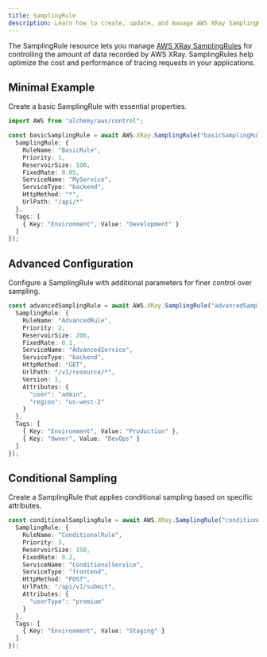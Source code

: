 ```yaml
---
title: SamplingRule
description: Learn how to create, update, and manage AWS XRay SamplingRules using Alchemy Cloud Control.
---
```


The SamplingRule resource lets you manage [AWS XRay SamplingRules](https://docs.aws.amazon.com/xray/latest/userguide/) for controlling the amount of data recorded by AWS XRay. SamplingRules help optimize the cost and performance of tracing requests in your applications.

## Minimal Example

Create a basic SamplingRule with essential properties.

```ts
import AWS from "alchemy/aws/control";

const basicSamplingRule = await AWS.XRay.SamplingRule("basicSamplingRule", {
  SamplingRule: {
    RuleName: "BasicRule",
    Priority: 1,
    ReservoirSize: 100,
    FixedRate: 0.05,
    ServiceName: "MyService",
    ServiceType: "backend",
    HttpMethod: "*",
    UrlPath: "/api/*"
  },
  Tags: [
    { Key: "Environment", Value: "Development" }
  ]
});
```

## Advanced Configuration

Configure a SamplingRule with additional parameters for finer control over sampling.

```ts
const advancedSamplingRule = await AWS.XRay.SamplingRule("advancedSamplingRule", {
  SamplingRule: {
    RuleName: "AdvancedRule",
    Priority: 2,
    ReservoirSize: 200,
    FixedRate: 0.1,
    ServiceName: "AdvancedService",
    ServiceType: "backend",
    HttpMethod: "GET",
    UrlPath: "/v1/resource/*",
    Version: 1,
    Attributes: {
      "user": "admin",
      "region": "us-west-2"
    }
  },
  Tags: [
    { Key: "Environment", Value: "Production" },
    { Key: "Owner", Value: "DevOps" }
  ]
});
```

## Conditional Sampling

Create a SamplingRule that applies conditional sampling based on specific attributes.

```ts
const conditionalSamplingRule = await AWS.XRay.SamplingRule("conditionalSamplingRule", {
  SamplingRule: {
    RuleName: "ConditionalRule",
    Priority: 3,
    ReservoirSize: 150,
    FixedRate: 0.2,
    ServiceName: "ConditionalService",
    ServiceType: "frontend",
    HttpMethod: "POST",
    UrlPath: "/api/v1/submit",
    Attributes: {
      "userType": "premium"
    }
  },
  Tags: [
    { Key: "Environment", Value: "Staging" }
  ]
});
```